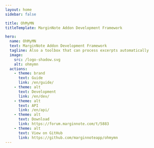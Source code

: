 ```yaml
---
layout: home
sidebar: false

title: OhMyMN
titleTemplate: MarginNote Addon Development Framework

hero:
  name: OhMyMN
  text: MarginNote Addon Development Framework
  tagline: Also a toolbox that can process excerpts automatically
  image:
    src: /logo-shadow.svg
    alt: ohmymn
  actions:
    - theme: brand
      text: Guide
      link: /en/guide/
    - theme: alt
      text: Development
      link: /en/dev/
    - theme: alt
      text: API
      link: /en/api/
    - theme: alt
      text: Download
      link: https://forum.marginnote.com/t/5883
    - theme: alt
      text: View on GitHub
      link: https://github.com/marginnoteapp/ohmymn
---
```

<script setup>
import HomePage from "/.vitepress/components/HomePage-en.vue"
import Feature from "/.vitepress/components/Feature-en.vue"
</script>
<Feature />
<HomePage />